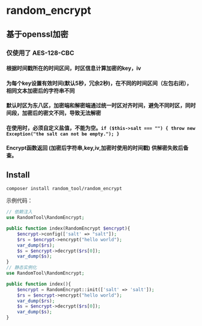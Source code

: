 # random_encrypt

## 基于openssl加密
### 仅使用了 AES-128-CBC
#### 根据时间戳所在的时间区间，时区信息计算加密的key，iv
#### 为每个key设置有效时间(默认5秒，冗余2秒)，在不同的时间区间（左包右闭），相同文本加密后的字符串不同
#### 默认时区为东八区，加密端和解密端通过统一时区对齐时间，避免不同时区，同时间段，加密后的密文不同，导致无法解密
#### 在使用时，必须自定义盐值，不能为空。`if ($this->salt === "") { throw new Exception("the salt can not be empty."); }`
#### Encrypt函数返回 (加密后字符串,key,iv,加密时使用的时间戳) 供解密失败后备查。

## Install
```shell
composer install random_tool/random_encrypt
```

示例代码：
```php
// 依赖注入
use RandomTool\RandomEncrypt;

public function index(RandomEncrypt $encrypt){
    $encrypt->config(['salt' => "salt"]);
    $rs = $encrypt->encrypt("hello world");
    var_dump($rs);
    $s = $encrypt->decrypt($rs[0]);
    var_dump($s);
}
// 静态实例化
use RandomTool\RandomEncrypt;

public function index(){
    $encrypt = RandomEncrypt::init(['salt' => 'salt']);
    $rs = $encrypt->encrypt("hello world");
    var_dump($rs);
    $s = $encrypt->decrypt($rs[0]);
    var_dump($s);
}
```

